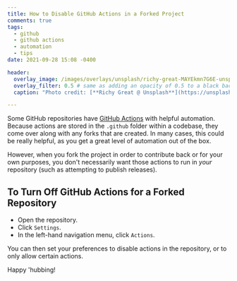 ```yaml
---
title: How to Disable GitHub Actions in a Forked Project
comments: true
tags:
  - github
  - github actions
  - automation
  - tips
date: 2021-09-28 15:08 -0400

header:
  overlay_image: /images/overlays/unsplash/richy-great-MAYEkmn7G6E-unsplash.jpg
  overlay_filter: 0.5 # same as adding an opacity of 0.5 to a black background
  caption: "Photo credit: [**Richy Great @ Unsplash**](https://unsplash.com/@richygreat?utm_source=unsplash&utm_medium=referral&utm_content=creditCopyText)"

---
```

Some GitHub repositories have [GitHub Actions](https://github.com/features/actions) with helpful automation. Because actions are stored in the `.github` folder within a codebase, they come over along with any forks that are created. In many cases, this could be really helpful, as you get a great level of automation out of the box.

However, when you fork the project in order to contribute back or for your own purposes, you don't necessarily want those actions to run in _your_ repository (such as attempting to publish releases).

## To Turn Off GitHub Actions for a Forked Repository

* Open the repository.
* Click `Settings`.
* In the left-hand navigation menu, click `Actions`.

You can then set your preferences to disable actions in the repository, or to only allow certain actions.

Happy 'hubbing!
